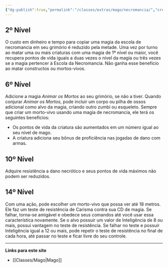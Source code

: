 ```yaml
---
{"dg-publish":true,"permalink":"/classes/extras/mago/necromancia/","created":"2024-07-23T08:29:11.000-03:00"}
---
```



## 2º Nível
O custo em dinheiro e tempo para copiar uma magia da escola de necromancia em seu grimório é reduzido pela metade. 
Uma vez por turno ao matar uma ou mais criaturas com uma magia de 1º nível ou maior, você recupera pontos de vida iguais a duas vezes o nível da magia ou três vezes se a magia pertencer à Escola da Necromancia. 
Não ganha esse benefício ao matar constructos ou mortos-vivos.

## 6º Nível
Adicione a magia *Animar os Mortos* ao seu grimório, se não a tiver. 
Quando conjurar *Animar os Mortos*, pode incluir um corpo ou pilha de ossos adicional como alvo da magia, criando outro zumbi ou esqueleto. 
Sempre que criar um morto-vivo usando uma magia de necromancia, ele terá os seguintes benefícios:
- Os pontos de vida da criatura são aumentados em um número igual ao seu nível de mago.
- A criatura adiciona seu bônus de proficiência nas jogadas de dano com armas.

## 10º Nível
Adquire resistência a dano necrótico e seus pontos de vida máximos não podem ser reduzidos.

## 14º Nível
Com uma ação, pode escolher um morto-vivo que possa ver até 18 metros. Ele faz um teste de resistência de Carisma contra sua CD de magia. 
Se falhar, torna-se amigável e obedece seus comandos até você usar essa característica novamente. 
Se o alvo possuir um valor de Inteligência de 8 ou mais, possui vantagem no teste de resistência. 
Se falhar no teste e possuir Inteligência igual a 12 ou mais, pode repetir o teste de resistência no final de cada hora, até passar no teste e ficar livre do seu controle.
___
**Links para este site**  
- [[Classes/Mago\|Mago]]